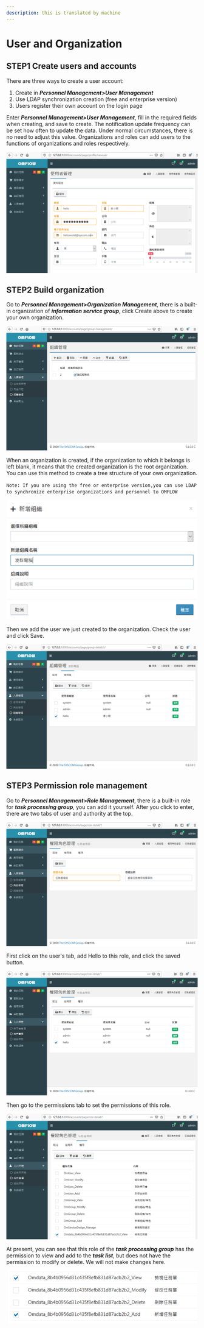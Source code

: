 ```yaml
---
description: this is translated by machine
---
```


# User and Organization

## STEP1 Create users and accounts

There are three ways to create a user account:

1. Create in _**Personnel Management&gt;User Management**_
2. Use LDAP synchronization creation \(free and enterprise version\)
3. Users register their own account on the login page

Enter _**Personnel Management&gt;User Management**_, fill in the required fields when creating, and save to create. The notification update frequency can be set how often to update the data. Under normal circumstances, there is no need to adjust this value. Organizations and roles can add users to the functions of organizations and roles respectively.

![](../.gitbook/assets/tu-pian-%20%2842%29.png)

## STEP2 Build organization

Go to _**Personnel Management&gt;Organization Management**_, there is a built-in organization of _**information service group**_, click Create above to create your own organization.

![](../.gitbook/assets/tu-pian-%20%2850%29.png)

When an organization is created, if the organization to which it belongs is left blank, it means that the created organization is the root organization. You can use this method to create a tree structure of your own organization.

`Note: If you are using the free or enterprise version,you can use LDAP to synchronize enterprise organizations and personnel to OMFLOW`

![](../.gitbook/assets/tu-pian-%20%288%29.png)

Then we add the user we just created to the organization. Check the user and click Save.

![](../.gitbook/assets/tu-pian-%20%2836%29.png)

## STEP3 Permission role management

Go to _**Personnel Management&gt;Role Management**_, there is a built-in role for _**task processing group**_, you can add it yourself. After you click to enter, there are two tabs of user and authority at the top.

![](../.gitbook/assets/tu-pian-%20%2852%29.png)

First click on the user's tab, add Hello to this role, and click the saved button.

![](../.gitbook/assets/tu-pian-%20%2812%29.png)

Then go to the permissions tab to set the permissions of this role.

![](../.gitbook/assets/tu-pian-%20%2810%29.png)

At present, you can see that this role of the _**task processing group**_ has the permission to view and add to the _**task list**_, but does not have the permission to modify or delete. We will not make changes here.

![](../.gitbook/assets/tu-pian-%20%286%29.png)

